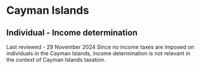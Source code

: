 # Cayman Islands
## Individual - Income determination
Last reviewed - 29 November 2024
Since no income taxes are imposed on individuals in the Cayman Islands, income determination is not relevant in the context of Cayman Islands taxation.
